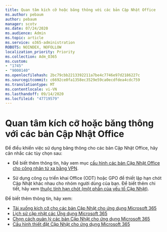 ```yaml
---
title: Quan tâm kích cỡ hoặc băng thông với các bản Cập Nhật Office
ms.author: pebaum
author: pebaum
manager: scotv
ms.date: 07/24/2020
ms.audience: Admin
ms.topic: article
ms.service: o365-administration
ROBOTS: NOINDEX, NOFOLLOW
localization_priority: Priority
ms.collection: Adm_O365
ms.custom:
- "1745"
- "9000140"
ms.openlocfilehash: 2bc79cbb2213392211a7be4c7746e97d2186227c
ms.sourcegitcommit: c6692ce0fa1358ec3529e59ca0ecdfdea4cdc759
ms.translationtype: MT
ms.contentlocale: vi-VN
ms.lasthandoff: 09/14/2020
ms.locfileid: "47719579"
---
```

# <a name="size-or-bandwidth-concerns-with-office-updates"></a>Quan tâm kích cỡ hoặc băng thông với các bản Cập Nhật Office

Để điều khiển việc sử dụng băng thông cho các bản Cập Nhật Office, hãy cân nhắc các tùy chọn sau:

-   Để biết thêm thông tin, hãy xem mục [cấu hình các bản Cập Nhật Office cho công nhân từ xa bằng VPN](https://techcommunity.microsoft.com/t5/office-365-blog/configuring-office-365-proplus-updates-for-remote-workers-using/ba-p/1253491).  
    
-   Sử dụng công cụ triển khai Office (ODT) hoặc GPO để thiết lập hạn chót Cập Nhật khác nhau cho nhóm người dùng của bạn. Để biết thêm chi tiết, hãy xem [thuộc tính hạn chót (một phần của yếu tố Cập Nhật)](https://docs.microsoft.com/deployoffice/configuration-options-for-the-office-2016-deployment-tool#deadline-attribute-part-of-updates-element).
    
Để biết thêm thông tin, hãy xem:  
- [Tải xuống kích cỡ cho các bản Cập Nhật cho ứng dụng Microsoft 365](https://docs.microsoft.com/officeupdates/download-sizes-office365-proplus-updates)  
- [Lịch sử cập nhật các Ứng dụng Microsoft 365](https://docs.microsoft.com/officeupdates/update-history-microsoft365-apps-by-date)  
- [Chọn cách quản lý các bản Cập Nhật cho ứng dụng Microsoft 365](https://docs.microsoft.com/deployoffice/choose-how-manage-updates-microsoft-365-apps)  
- [Cấu hình thiết đặt Cập Nhật cho ứng dụng Microsoft 365](https://docs.microsoft.com/deployoffice/configure-update-settings-microsoft-365-apps)
